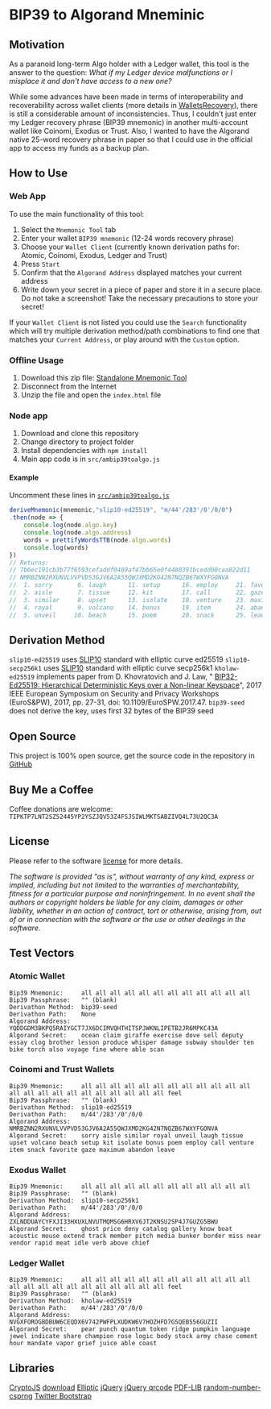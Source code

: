 # BIP39 to Algorand Mneminic
## Motivation
As a paranoid long-term Algo holder with a Ledger wallet, this tool is the answer to the question: *What if my Ledger device malfunctions or I misplace it and don't have access to a new one?*

While some advances have been made in terms of interoperability and recoverability across wallet clients (more details in [WalletsRecovery](https://walletsrecovery.org/)), there is still a considerable amount of inconsistencies. Thus, I couldn't just enter my Ledger recovery phrase (BIP39 mnemonic) in another multi-account wallet like Coinomi, Exodus or Trust. Also, I wanted to have the Algorand native 25-word recovery phrase in paper so that I could use in the official app to access my funds as a backup plan.

## How to Use
### Web App
To use the main functionality of this tool:

1. Select the `Mnemonic Tool` tab
2. Enter your wallet `BIP39 mnemonic` (12-24 words recovery phrase)
3. Choose your `Wallet Client` (currently known derivation paths for: Atomic, Coinomi, Exodus, Ledger and Trust)
4. Press `Start`
5. Confirm that the `Algorand Address` displayed matches your current address
6. Write down your secret in a piece of paper and store it in a secure place. Do not take a screenshot! Take the necessary precautions to store your secret!

If your `Wallet Client` is not listed you could use the `Search` functionality which will try multiple derivation method/path combinations to find one that matches your `Current Address`, or play around with the `Custom` option.

### Offline Usage
1. Download this zip file: [Standalone Mnemonic Tool](ambip39toalgo.zip)
2. Disconnect from the Internet
3. Unzip the file and open the `index.html` file

### Node app
1. Download and clone this repository
2. Change directory to project folder
3. Install dependencies with `npm install`
4. Main app code is in `src/ambip39toalgo.js`

#### Example
Uncomment these lines in [`src/ambip39toalgo.js`](src/ambip39toalgo.js)
```javascript
deriveMnemonic(mnemonic,"slip10-ed25519", "m/44'/283'/0'/0/0")
.then(node => {
    console.log(node.algo.key)
    console.log(node.algo.address)
    words = prettifyWordsTTB(node.algo.words)
    console.log(words)
})
// Returns:
// 7b6ec191cb3b77f6593cefaddf0489af47bb65e0f4480391bcedd00caa822d11
// NMRBZNN2RXUNVLVVPVD53GJV6A2A55QWJXMD2KG42N7NQZB67WXYFGONVA
//  1. sorry       6. laugh      11. setup      16. employ     21. favorite   
//  2. aisle       7. tissue     12. kit        17. call       22. gaze       
//  3. similar     8. upset      13. isolate    18. venture    23. maximum    
//  4. royal       9. volcano    14. bonus      19. item       24. abandon    
//  5. unveil     10. beach      15. poem       20. snack      25. leave 
```


## Derivation Method
`slip10-ed25519` uses [SLIP10](https://github.com/satoshilabs/slips/blob/master/slip-0010.md) standard with elliptic curve ed25519
`slip10-secp256k1` uses [SLIP10](https://github.com/satoshilabs/slips/blob/master/slip-0010.md) standard with elliptic curve secp256k1
`kholaw-ed25519` implements paper from D. Khovratovich and J. Law, " [BIP32-Ed25519: Hierarchical Deterministic Keys over a Non-linear Keyspace](https://ieeexplore.ieee.org/abstract/document/7966967)", 2017 IEEE European Symposium on Security and Privacy Workshops (EuroS&PW), 2017, pp. 27-31, doi: 10.1109/EuroSPW.2017.47.
`bip39-seed` does not derive the key, uses first 32 bytes of the BIP39 seed 

## Open Source
This project is 100% open source, get the source code in the repository in [GitHub](https://github.com/)

## Buy Me a Coffee
Coffee donations are welcome: `TIPKTP7LNT2SZ52445YP2YSZJQV53Z4FSJSIWLMKTSABZIVQ4L73U2QC3A`

## License
Please refer to the software [license](LICENSE) for more details.

*The software is provided "as is", without warranty of any kind, express or implied, including but not limited to the warranties of merchantability, fitness for a particular purpose and noninfringement. In no event shall the authors or copyright holders be liable for any claim, damages or other liability, whether in an action of contract, tort or otherwise, arising from, out of or in connection with the software or the use or other dealings in the software.*

## Test Vectors
### Atomic Wallet
```
Bip39 Mnemonic: 	all all all all all all all all all all all all
Bip39 Passphrase: 	"" (blank)
Derivathon Method: 	bip39-seed
Derivathon Path: 	None
Algorand Address: 	YQDDGDM3BKPQ5RAIYGCT7JX6DCIMVQHTHITSPJWKNLIPETB2JR6MPKC43A
Algorand Secret: 	ocean claim giraffe exercise dove sell deputy essay clog brother lesson produce whisper damage subway shoulder ten bike torch also voyage fine where able scan
```

### Coinomi and Trust Wallets
```
Bip39 Mnemonic: 	all all all all all all all all all all all all all all all all all all all all all all all feel
Bip39 Passphrase: 	"" (blank)
Derivathon Method: 	slip10-ed25519
Derivathon Path: 	m/44'/283'/0'/0/0
Algorand Address: 	NMRBZNN2RXUNVLVVPVD53GJV6A2A55QWJXMD2KG42N7NQZB67WXYFGONVA
Algorand Secret: 	sorry aisle similar royal unveil laugh tissue upset volcano beach setup kit isolate bonus poem employ call venture item snack favorite gaze maximum abandon leave 
```

### Exodus Wallet
```
Bip39 Mnemonic: 	all all all all all all all all all all all all
Bip39 Passphrase: 	"" (blank)
Derivathon Method: 	slip10-secp256k1
Derivathon Path: 	m/44'/283'/0'/0/0
Algorand Address: 	ZXLNDDUAYCYFXJI33HXUXLNVUTMQMSG6HRXV6JT2KNSU2SP4J7GUZG5BWU
Algorand Secret: 	ghost price deny catalog gallery know boat acoustic mouse extend track member pitch media bunker border miss near vendor rapid meat idle verb above chief 
```

### Ledger Wallet
```
Bip39 Mnemonic: 	all all all all all all all all all all all all all all all all all all all all all all all feel
Bip39 Passphrase: 	"" (blank)
Derivathon Method: 	kholaw-ed25519
Derivathon Path: 	m/44'/283'/0'/0/0
Algorand Address: 	NVGXFOROGBDBUW6CEQDX6V742PWFPLXUDKW6V7HOZHFD7GSQEB556GUZII
Algorand Secret: 	pear punch quantum token ridge pumpkin language jewel indicate share champion rose logic body stock army chase cement hour mandate vapor grief juice able coast
```

## Libraries
[CryptoJS](https://github.com/brix/crypto-js)
[download](http://danml.com/download.html)
[Elliptic](https://github.com/indutny/elliptic)
[jQuery](https://jquery.com/)
[jQuery qrcode](https://www.jqueryscript.net/other/Canvas-Table-QR-Code-Generator.html)
[PDF-LIB](https://pdf-lib.js.org/)
[random-number-csprng](https://github.com/joepie91/node-random-number-csprng)
[Twitter Bootstrap](https://getbootstrap.com/)